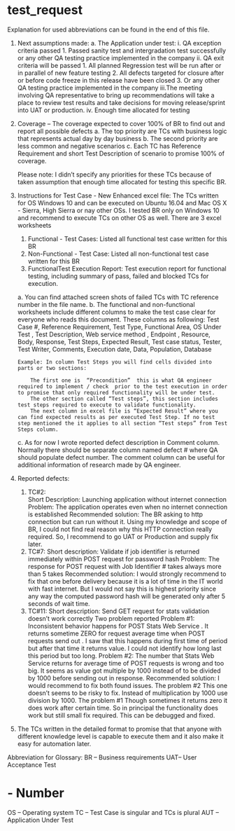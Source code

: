 # test_request
Explanation for used abbreviations can be found in the end of this file.

1.	Next assumptions made: 
	a.	The Application under test:
		i.	QA exception criteria passed
			1.	Passed sanity test and intergradation test successfully or any other QA testing practice implemented in the company 
		ii.	QA exit criteria will be passed
			1.	All planned Regression test will be run after or in parallel of new feature testing
			2.	All defects targeted for closure after or before code freeze in this release have been closed
			3.	Or any other QA testing practice implemented in the company
		iii.The meeting involving QA representative to bring up recommendations will take a place to review test results and take decisions for moving release/sprint into UAT or production.
		iv.	Enough time allocated for testing 

2.	Coverage – The coverage expected to cover 100% of BR to find out and report all possible defects
	a.	The top priority are TCs with business logic that represents actual day by day business
	b.	The second priority are less common and negative scenarios
	c.	Each TC has Reference Requirement and short Test Description of scenario to promise 100% of coverage.

	Please note: I didn’t specify any priorities for these TCs because of taken assumption that enough time allocated for testing this specific BR.

3.	Instructions for Test Case - New Enhanced excel file:
	The TCs written for OS Windows 10 and can be executed on Ubuntu 16.04 and Mac OS X - Sierra, High Sierra or nay other OSs.
	I tested BR only on Windows 10 and recommend to execute TCs on other OS as well.
	There are 3 excel worksheets
	1.	Functional - Test Cases:  Listed all functional test case written for this BR
	2.	Non-Functional - Test Case: Listed all non-functional test case written for this BR
	3.	FunctionalTest Execution Report: Test execution report for functional testing, including summary of pass, failed and blocked TCs for execution.

	a. You can find attached screen shots of failed TCs with TC reference number in the file name.
	b. The functional and non-functional worksheets include different columns to make the test case clear for everyone who reads this document.
	   These columns as following:  Test Case #, Reference Requirement, Test Type, Functional Area, OS Under Test , Test Description, Web service method , Endpoint , Resource, Body, Response, Test Steps, Expected Result, Test case status, Tester, Test Writer, Comments, Execution date, Data, Population, Database
		
		Example: In column Test Steps you will find cells divided into parts or two sections: 

			The first one is  “Precondition”  this is what QA engineer required to implement / check  prior to the test execution in order to promise that only required functionality will be under test. 
			The other section called “Test steps”, this section includes test steps required to execute to validate functionality.
			The next column in excel file is “Expected Result” where you can find expected results as per executed Test Step. If no test step mentioned the it applies to all section “Test steps” from Test Steps column.

	c. As for now I wrote reported defect description in Comment column. Normally there should be separate column named defect # where QA should populate defect number.
	   The comment column can be useful for additional information of research made by QA engineer.
	  

4.	Reported defects: 
	1.	TC#2:  
	Short Description: Launching application without internet connection
	Problem:  The application operates even when no internet connection is established
	Recommended solution: The BR asking to http connection but can run without it. Using my knowledge and scope of BR, I could not find real reason why this HTTP connection really required. So, I recommend to go UAT or Production and supply fix later.
	2.	TC#7: 
	Short description:  Validate if job identifier is returned immediately within POST request for password hash
	Problem: The response for POST request with Job Identifier # takes always more than 5 takes
	Recommended solution:  I would strongly recommend to fix that one before delivery because it is a lot of time in the IT world with fast internet. But I would not say this is highest priority since any way the computed password hash will be generated only after 5 seconds of wait time.
	3.	TC#11:
	Short description: Send GET request for stats validation doesn’t work correctly
	Two problem reported
	Problem #1: Inconsistent behavior happens for POST Stats Web Service . It returns sometime ZERO for request average time when POST requests send out . I saw that this happens during first time of period but after that time it returns value.
	I could not identify how long last this period but too long.
	Problem #2: The number that Stats Web Service returns for average time of POST requests is wrong and too big. 
	It seems as value got multiple by 1000 instead of to be divided by 1000 before sending out in response.
		   Recommended solution: I would recommend to fix both found issues. 
			 The problem #2 This one doesn’t seems to be risky to fix. Instead of multiplication by 1000 use division by 1000.
			 The problem #1 Though sometimes it returns zero it does work after certain time. So in principal the functionality does work but still small fix required. This can be debugged and fixed.
5.	The TCs written in the detailed format to promise that that anyone with different knowledge level is capable to execute them and it also make it easy for automation later.

Abbreviation for Glossary: 
BR – Business requirements 
UAT– User Acceptance Test
# - Number
OS – Operating system 
TC – Test Case is singular and TCs is plural
AUT – Application Under Test

